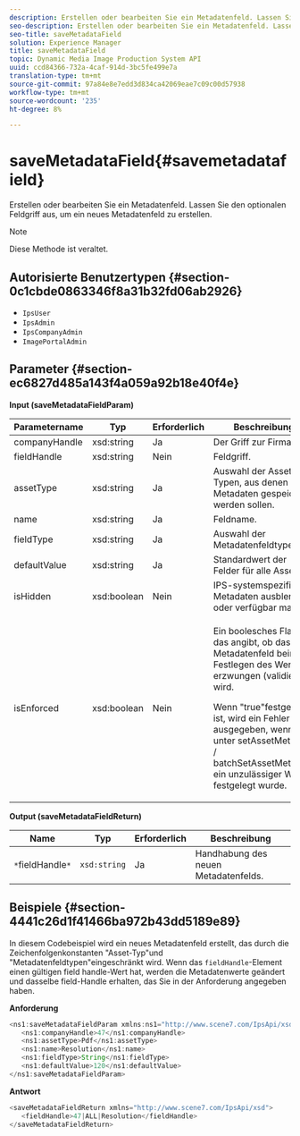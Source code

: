 ```yaml
---
description: Erstellen oder bearbeiten Sie ein Metadatenfeld. Lassen Sie den optionalen Feldgriff aus, um ein neues Metadatenfeld zu erstellen.
seo-description: Erstellen oder bearbeiten Sie ein Metadatenfeld. Lassen Sie den optionalen Feldgriff aus, um ein neues Metadatenfeld zu erstellen.
seo-title: saveMetadataField
solution: Experience Manager
title: saveMetadataField
topic: Dynamic Media Image Production System API
uuid: ccd84366-732a-4caf-914d-3bc5fe499e7a
translation-type: tm+mt
source-git-commit: 97a84e8e7edd3d834ca42069eae7c09c00d57938
workflow-type: tm+mt
source-wordcount: '235'
ht-degree: 8%

---
```



# saveMetadataField{#savemetadatafield}

Erstellen oder bearbeiten Sie ein Metadatenfeld. Lassen Sie den optionalen Feldgriff aus, um ein neues Metadatenfeld zu erstellen.

>[!NOTE]
>
>Diese Methode ist veraltet.

## Autorisierte Benutzertypen {#section-0c1cbde0863346f8a31b32fd06ab2926}

* `IpsUser`
* `IpsAdmin`
* `IpsCompanyAdmin`
* `ImagePortalAdmin`

## Parameter {#section-ec6827d485a143f4a059a92b18e40f4e}

**Input (saveMetadataFieldParam)**

<table id="table_C944A44352F2475A89CE86F3DB1B648A"> 
 <thead> 
  <tr> 
   <th colname="col1" class="entry"> Parametername </th> 
   <th colname="col2" class="entry"> Typ </th> 
   <th colname="col3" class="entry"> Erforderlich </th> 
   <th colname="col4" class="entry"> Beschreibung </th> 
  </tr> 
 </thead>
 <tbody> 
  <tr> 
   <td colname="col1"> <span class="codeph"> <span class="varname"> companyHandle</span> </span> </td> 
   <td colname="col2"> <span class="codeph"> xsd:string</span> </td> 
   <td colname="col3"> Ja </td> 
   <td colname="col4"> Der Griff zur Firma. </td> 
  </tr> 
  <tr> 
   <td colname="col1"> <span class="codeph"> <span class="varname"> fieldHandle</span> </span> </td> 
   <td colname="col2"> <span class="codeph"> xsd:string</span> </td> 
   <td colname="col3"> Nein </td> 
   <td colname="col4"> Feldgriff. </td> 
  </tr> 
  <tr> 
   <td colname="col1"> <span class="codeph"> <span class="varname"> assetType</span> </span> </td> 
   <td colname="col2"> <span class="codeph"> xsd:string</span> </td> 
   <td colname="col3"> Ja </td> 
   <td colname="col4"> Auswahl der Asset-Typen, aus denen Metadaten gespeichert werden sollen. </td> 
  </tr> 
  <tr> 
   <td colname="col1"> <span class="codeph"> <span class="varname"> name</span> </span> </td> 
   <td colname="col2"> <span class="codeph"> xsd:string</span> </td> 
   <td colname="col3"> Ja </td> 
   <td colname="col4"> Feldname. </td> 
  </tr> 
  <tr> 
   <td colname="col1"> <span class="codeph"> <span class="varname"> fieldType</span> </span> </td> 
   <td colname="col2"> <span class="codeph"> xsd:string</span> </td> 
   <td colname="col3"> Ja </td> 
   <td colname="col4"> Auswahl der Metadatenfeldtypen. </td> 
  </tr> 
  <tr> 
   <td colname="col1"> <span class="codeph"> <span class="varname"> defaultValue</span> </span> </td> 
   <td colname="col2"> <span class="codeph"> xsd:string</span> </td> 
   <td colname="col3"> Ja </td> 
   <td colname="col4"> Standardwert der Felder für alle Assets. </td> 
  </tr> 
  <tr> 
   <td colname="col1"> <span class="codeph"> <span class="varname"> isHidden</span> </span> </td> 
   <td colname="col2"> <span class="codeph"> xsd:boolean</span> </td> 
   <td colname="col3"> Nein </td> 
   <td colname="col4"> IPS-systemspezifische Metadaten ausblenden oder verfügbar machen </td> 
  </tr> 
  <tr> 
   <td colname="col1"><span class="codeph"><span class="varname"> isEnforced</span></span> </td> 
   <td colname="col2"><span class="codeph"> xsd:boolean</span> </td> 
   <td colname="col3"> <p>Nein </p> </td> 
   <td colname="col4"> <p>Ein boolesches Flag, das angibt, ob das Metadatenfeld beim Festlegen des Werts erzwungen (validiert) wird. </p> <p>Wenn "true"festgelegt ist, wird ein Fehler ausgegeben, wenn unter <span class="codeph"> setAssetMetadata</span> /<span class="codeph"> batchSetAssetMetadata</span> ein unzulässiger Wert festgelegt wurde. </p> </td> 
  </tr> 
 </tbody> 
</table>

**Output (saveMetadataFieldReturn)**

| Name | Typ | Erforderlich | Beschreibung |
|---|---|---|---|
| `*`fieldHandle`*` | `xsd:string` | Ja | Handhabung des neuen Metadatenfelds. |

## Beispiele {#section-4441c26d1f41466ba972b43dd5189e89}

In diesem Codebeispiel wird ein neues Metadatenfeld erstellt, das durch die Zeichenfolgenkonstanten &quot;Asset-Typ&quot;und &quot;Metadatenfeldtypen&quot;eingeschränkt wird. Wenn das `fieldHandle`-Element einen gültigen field handle-Wert hat, werden die Metadatenwerte geändert und dasselbe field-Handle erhalten, das Sie in der Anforderung angegeben haben.

**Anforderung**

```java
<ns1:saveMetadataFieldParam xmlns:ns1="http://www.scene7.com/IpsApi/xsd">
   <ns1:companyHandle>47</ns1:companyHandle>
   <ns1:assetType>Pdf</ns1:assetType>
   <ns1:name>Resolution</ns1:name>
   <ns1:fieldType>String</ns1:fieldType>
   <ns1:defaultValue>120</ns1:defaultValue>
</ns1:saveMetadataFieldParam>
```

**Antwort**

```java
<saveMetadataFieldReturn xmlns="http://www.scene7.com/IpsApi/xsd">
   <fieldHandle>47|ALL|Resolution</fieldHandle>
</saveMetadataFieldReturn>
```


